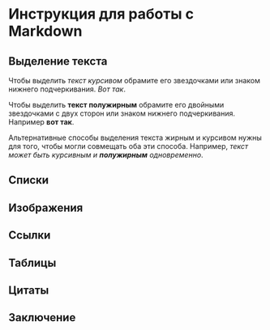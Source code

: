 # Инструкция для работы с Markdown
## Выделение текста
Чтобы выделить *текст курсивом* обрамите его звездочками или знаком нижнего подчеркивания. _Вот так_.

Чтобы выделить **текст полужирным** обрамите его двойными звездочками с двух сторон или знаком нижнего подчеркивания. Например __вот так__.

Альтернативные способы выделения текста жирным и курсивом нужны для того, чтобы могли совмещать оба эти способа. Например, _текст может быть курсивным и **полужирным** одновременно_. 
## Списки
## Изображения
## Ссылки
## Таблицы
## Цитаты
## Заключение
